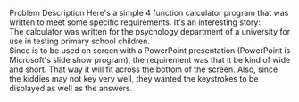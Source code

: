 Problem Description
Here's a simple 4 function calculator program that was written to meet some specific requirements.   It's an interesting story:   
The calculator was written for the psychology department of a university for use in testing primary school children.  
Since is to be used on screen with a PowerPoint presentation (PowerPoint is Microsoft's slide show program), the requirement was 
that it be kind of wide and short.  That way it will fit across the bottom of the screen.  Also, since the kiddies may not key 
very well, they wanted the keystrokes to be displayed as well as the answers.  


